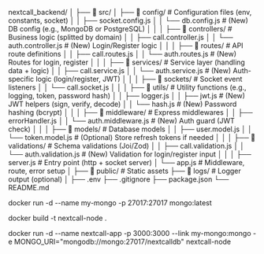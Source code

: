 nextcall_backend/
│
├── 📁 src/
│   ├── 📁 config/                   # Configuration files (env, constants, socket)
│   │   ├── socket.config.js
│   │   └── db.config.js            # (New) DB config (e.g., MongoDB or PostgreSQL)
│   │
│   ├── 📁 controllers/             # Business logic (splitted by domain)
│   │   ├── call.controller.js
│   │   └── auth.controller.js      # (New) Login/Register logic
│   │
│   ├── 📁 routes/                  # API route definitions
│   │   ├── call.routes.js
│   │   └── auth.routes.js          # (New) Routes for login, register
│   │
│   ├── 📁 services/                # Service layer (handling data + logic)
│   │   ├── call.service.js
│   │   └── auth.service.js         # (New) Auth-specific logic (login/register, JWT)
│   │
│   ├── 📁 sockets/                 # Socket event listeners
│   │   └── call.socket.js
│   │
│   ├── 📁 utils/                   # Utility functions (e.g., logging, token, password hash)
│   │   ├── logger.js
│   │   ├── jwt.js                  # (New) JWT helpers (sign, verify, decode)
│   │   └── hash.js                 # (New) Password hashing (bcrypt)
│   │
│   ├── 📁 middleware/             # Express middlewares
│   │   ├── errorHandler.js
│   │   └── auth.middleware.js      # (New) Auth guard (JWT check)
│   │
│   ├── 📁 models/                 # Database models
│   │   ├── user.model.js
│   │   └── token.model.js          # (Optional) Store refresh tokens if needed
│   │
│   ├── 📁 validations/            # Schema validations (Joi/Zod)
│   │   ├── call.validation.js
│   │   └── auth.validation.js      # (New) Validation for login/register input
│   │
│   ├── server.js                  # Entry point (http + socket server)
│   └── app.js                     # Middleware, route, error setup
│
├── 📁 public/                      # Static assets
├── 📁 logs/                        # Logger output (optional)
│
├── .env
├── .gitignore
├── package.json
└── README.md



docker run -d --name my-mongo -p 27017:27017 mongo:latest


docker build -t nextcall-node .



docker run -d --name nextcall-app -p 3000:3000 --link my-mongo:mongo -e MONGO_URI="mongodb://mongo:27017/nextcalldb" nextcall-node
